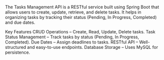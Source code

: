 The Tasks Management API is a RESTful service built using Spring Boot that allows users to create, update, retrieve, and delete tasks. It helps in organizing tasks by tracking their status (Pending, In Progress, Completed) and due dates.

 Key Features
 CRUD Operations – Create, Read, Update, Delete tasks.
 Task Status Management – Track tasks by status (Pending, In Progress, Completed).
 Due Dates – Assign deadlines to tasks.
 RESTful API – Well-structured and easy-to-use endpoints.
 Database Storage – Uses MySQL for persistence.
